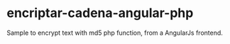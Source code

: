 # encriptar-cadena-angular-php

Sample to encrypt text with md5 php function, from a AngularJs frontend.
